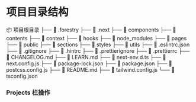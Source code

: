 # 项目目录结构
📦 项目根目录
├── 📂 .forestry
├── 📂 .next
├── 📂 components
├── 📂 contents
├── 📂 context
├── 📂 hooks
├── 📂 node_modules
├── 📂 pages
├── 📂 public
├── 📂 sections
├── 📂 styles
├── 📂 utils
├── 📄 .eslintrc.json
├── 📄 .gitignore
├── 📄 .hintrc
├── 📄 .prettierignore
├── 📄 .prettierrc
├── 📄 CHANGELOG.md
├── 📄 LEARN.md
├── 📄 next-env.d.ts
├── 📄 next.config.js
├── 📄 package-lock.json
├── 📄 package.json
├── 📄 postcss.config.js
├── 📄 README.md
├── 📄 tailwind.config.js
└── 📄 tsconfig.json



### Projects 栏操作
